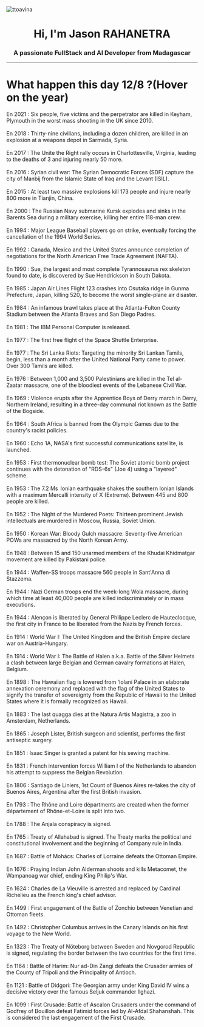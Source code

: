 
<p align="left"> <img src="https://komarev.com/ghpvc/?username=ttoavina&label=Profile%20views&color=0e75b6&style=flat" alt="ttoavina" /> </p>
<h1 align="center">Hi, I'm Jason RAHANETRA</h1>
<h3 align="center">A passionate FullStack and AI Developer from Madagascar</h3>
    
<hr/>
<h1> What happen this day 12/8 ?(Hover on the year)</h1>

En 2021 : Six people, five victims and the perpetrator are killed in  Keyham, Plymouth in the worst mass shooting in the UK since 2010.
<br/><br/>
En 2018 : Thirty-nine civilians, including a dozen children, are killed in an explosion at a weapons depot in Sarmada, Syria.
<br/><br/>
En 2017 : The Unite the Right rally occurs in Charlottesville, Virginia, leading to the deaths of 3 and injuring nearly 50 more.
<br/><br/>
En 2016 : Syrian civil war: The Syrian Democratic Forces (SDF) capture the city of Manbij from the Islamic State of Iraq and the Levant (ISIL).
<br/><br/>
En 2015 : At least two massive explosions kill 173 people and injure nearly 800 more in Tianjin, China.
<br/><br/>
En 2000 : The Russian Navy submarine Kursk explodes and sinks in the Barents Sea during a military exercise, killing her entire 118-man crew.
<br/><br/>
En 1994 : Major League Baseball players go on strike, eventually forcing the cancellation of the 1994 World Series.
<br/><br/>
En 1992 : Canada, Mexico and the United States announce completion of negotiations for the North American Free Trade Agreement (NAFTA).
<br/><br/>
En 1990 : Sue, the largest and most complete Tyrannosaurus rex skeleton found to date, is discovered by Sue Hendrickson in South Dakota.
<br/><br/>
En 1985 : Japan Air Lines Flight 123 crashes into Osutaka ridge in Gunma Prefecture, Japan, killing 520, to become the worst single-plane air disaster.
<br/><br/>
En 1984 : An infamous brawl takes place at the Atlanta-Fulton County Stadium between the Atlanta Braves and San Diego Padres.
<br/><br/>
En 1981 : The IBM Personal Computer is released.
<br/><br/>
En 1977 : The first free flight of the Space Shuttle Enterprise.
<br/><br/>
En 1977 : The Sri Lanka Riots: Targeting the minority Sri Lankan Tamils, begin, less than a month after the United National Party came to power. Over 300 Tamils are killed.
<br/><br/>
En 1976 : Between 1,000 and 3,500 Palestinians are killed in the Tel al-Zaatar massacre, one of the bloodiest events of the Lebanese Civil War.
<br/><br/>
En 1969 : Violence erupts after the Apprentice Boys of Derry march in Derry, Northern Ireland, resulting in a three-day communal riot known as the Battle of the Bogside.
<br/><br/>
En 1964 : South Africa is banned from the Olympic Games due to the country's racist policies.
<br/><br/>
En 1960 : Echo 1A, NASA's first successful communications satellite, is launched.
<br/><br/>
En 1953 : First thermonuclear bomb test: The Soviet atomic bomb project continues with the detonation of "RDS-6s" (Joe 4) using a "layered" scheme.
<br/><br/>
En 1953 : The 7.2 Ms  Ionian earthquake shakes the southern Ionian Islands with a maximum Mercalli intensity of X (Extreme). Between 445 and 800 people are killed.
<br/><br/>
En 1952 : The Night of the Murdered Poets: Thirteen prominent Jewish intellectuals are murdered in Moscow, Russia, Soviet Union.
<br/><br/>
En 1950 : Korean War: Bloody Gulch massacre: Seventy-five American POWs are massacred by the North Korean Army.
<br/><br/>
En 1948 : Between 15 and 150 unarmed members of the Khudai Khidmatgar movement are killed by Pakistani police.
<br/><br/>
En 1944 : Waffen-SS troops massacre 560 people in Sant'Anna di Stazzema.
<br/><br/>
En 1944 : Nazi German troops end the week-long Wola massacre, during which time at least 40,000 people are killed indiscriminately or in mass executions.
<br/><br/>
En 1944 : Alençon is liberated by General Philippe Leclerc de Hauteclocque, the first city in France to be liberated from the Nazis by French forces.
<br/><br/>
En 1914 : World War I: The United Kingdom and the British Empire declare war on Austria-Hungary.
<br/><br/>
En 1914 : World War I: The Battle of Halen a.k.a. Battle of the Silver Helmets a clash between large Belgian and German cavalry formations at Halen, Belgium.
<br/><br/>
En 1898 : The Hawaiian flag is lowered from ʻIolani Palace in an elaborate annexation ceremony and replaced with the flag of the United States to signify the transfer of sovereignty from the Republic of Hawaii to the United States where it is formally recognized as Hawaii.
<br/><br/>
En 1883 : The last quagga dies at the Natura Artis Magistra, a zoo in Amsterdam, Netherlands.
<br/><br/>
En 1865 : Joseph Lister, British surgeon and scientist,  performs the first antiseptic surgery.
<br/><br/>
En 1851 : Isaac Singer is granted a patent for his sewing machine.
<br/><br/>
En 1831 : French intervention forces William I of the Netherlands to abandon his attempt to suppress the Belgian Revolution.
<br/><br/>
En 1806 : Santiago de Liniers, 1st Count of Buenos Aires re-takes the city of Buenos Aires, Argentina after the first British invasion.
<br/><br/>
En 1793 : The Rhône and Loire départments are created when the former département of Rhône-et-Loire is split into two.
<br/><br/>
En 1788 : The Anjala conspiracy is signed.
<br/><br/>
En 1765 : Treaty of Allahabad is signed. The Treaty marks the political and constitutional involvement and the beginning of Company rule in India.
<br/><br/>
En 1687 : Battle of Mohács: Charles of Lorraine defeats the Ottoman Empire.
<br/><br/>
En 1676 : Praying Indian John Alderman shoots and kills Metacomet, the Wampanoag war chief, ending King Philip's War.
<br/><br/>
En 1624 : Charles de La Vieuville is arrested and replaced by Cardinal Richelieu as the French king's chief advisor.
<br/><br/>
En 1499 : First engagement of the Battle of Zonchio between Venetian and Ottoman fleets.
<br/><br/>
En 1492 : Christopher Columbus arrives in the Canary Islands on his first voyage to the New World.
<br/><br/>
En 1323 : The Treaty of Nöteborg between Sweden and Novgorod Republic is signed, regulating the border between the two countries for the first time.
<br/><br/>
En 1164 : Battle of Harim: Nur ad-Din Zangi defeats the Crusader armies of the County of Tripoli and the Principality of Antioch.
<br/><br/>
En 1121 : Battle of Didgori: The Georgian army under King David IV wins a decisive victory over the famous Seljuk commander Ilghazi.
<br/><br/>
En 1099 : First Crusade: Battle of Ascalon Crusaders under the command of Godfrey of Bouillon defeat Fatimid forces led by Al-Afdal Shahanshah. This is considered the last engagement of the First Crusade.
<br/><br/>
